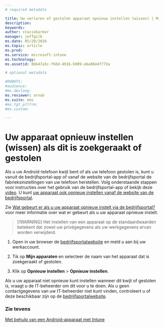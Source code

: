 ```yaml
---
# required metadata

title: Uw verloren of gestolen apparaat opnieuw instellen (wissen) | Microsoft Intune
description:
keywords:
author: staciebarker
manager: jeffgilb
ms.date: 05/20/2016
ms.topic: article
ms.prod:
ms.service: microsoft-intune
ms.technology:
ms.assetid: 8bb47a5c-f66d-491b-b909-e6a8844f773a

# optional metadata

#ROBOTS:
#audience:
#ms.devlang:
ms.reviewer: arnab
ms.suite: ems
#ms.tgt_pltfrm:
#ms.custom:

---
```



# Uw apparaat opnieuw instellen (wissen) als dit is zoekgeraakt of gestolen

Als u uw Android-telefoon kwijt bent of als uw telefoon gestolen is, kunt u vanuit de bedrijfsportal-app of vanaf de website van de bedrijfsportal de fabrieksinstellingen van uw telefoon herstellen. Volg onderstaande stappen voor instructies over het gebruik van de bedrijfsportal-app of bekijk deze [video](http://aka.ms/ly1x17). U kunt [uw apparaat ook opnieuw instellen vanaf de website van de bedrijfsportal](reset-your-device-cpwebsite.md).

Zie [Wat gebeurt er als u uw apparaat opnieuw instelt via de bedrijfsportal?](what-happens-if-you-reset-your-device-using-the-company-portal-android.md) voor meer informatie over wat er gebeurt als u uw apparaat opnieuw instelt.

> [!WARNING] Het instellen van een apparaat op de standaardwaarden betekent dat zowel uw privégegevens als uw werkgegevens ervan worden verwijderd.

1.  Open in uw browser de [bedrijfsportalwebsite](http://portal.manage.microsoft.com) en meld u aan bij uw werkaccount.

2.  Tik op **Mijn apparaten** en selecteer de naam van het apparaat dat is zoekgeraakt of gestolen.

3.  Klik op **Opnieuw instellen** &gt; **Opnieuw instellen**.

Als u uw apparaat niet opnieuw kunt instellen wanneer dit kwijt of gestolen is, vraagt u de IT-beheerder om dit voor u te doen. Als u geen contactgegevens van uw IT-beheerder niet kunt vinden, controleert u of deze beschikbaar zijn op de [bedrijfsportalwebsite](http://portal.manage.microsoft.com).

### Zie tevens
[Met behulp van een Android-apparaat met Intune](using-your-android-device-with-intune.md)



<!--HONumber=Jun16_HO1-->



